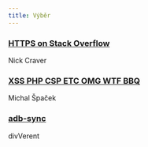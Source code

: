 ```yaml
---
title: Výběr
---
```


### [HTTPS on Stack Overflow](https://nickcraver.com/blog/2017/05/22/https-on-stack-overflow/)
Nick Craver

### [XSS PHP CSP ETC OMG WTF BBQ](https://www.michalspacek.cz/prednasky/xss-php-csp-etc-omg-wtf-bbq-phplive)
Michal Špaček

### [adb-sync](https://github.com/google/adb-sync)
divVerent
